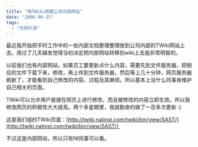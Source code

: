 ```yaml
---
title: "用TWiki搭建公司内部网站"
date: "2006-06-15"
tags: 
  - "光阴片语"
---
```


最近我开始把平时工作中的一些内部文档整理整理放到公司内部的TWiki网站上去。用过了几天越发觉得当初决定把内部网站转移到wiki上去是非常明智的。

以前我们也有内部网站，如果员工要更新点什么内容，需要先到文件服务器，把相应的文件下载下来，修改，再上传到文件服务器，然后等上几十分钟，网页服务器刷新了，才能看到自己修改的内容。过程及其麻烦。所以基本上没什么同事肯维护自己相关的页面。

TWiki可以允许用户直接在网页上进行修改，而且被修改的内容立即生效。所以我修改网页的积极性大大提高。两个多星期里，我就勤奋的做了一百多次更新 :)

这是我们组的TWiki页面：[http://twiki.natinst.com/twiki/bin/view/SAST/](http://twiki.natinst.com/twiki/bin/view/SAST/) 

不过这是内部网站，所以只有NI同事可以看。

